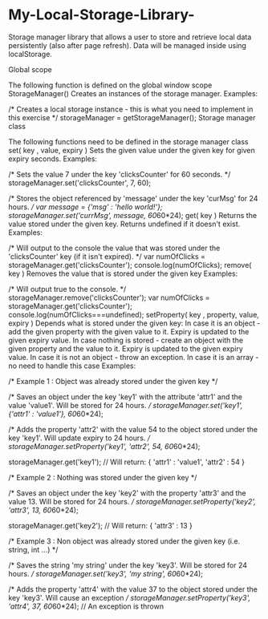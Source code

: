 # My-Local-Storage-Library-
Storage manager library that allows a user to store and retrieve local data persistently (also after page refresh). Data will be managed inside using localStorage.

Global scope

The following function is defined on the global window scope
StorageManager()
Creates an instances of the storage manager.
Examples:


/* Creates a local storage instance - this is what you need to implement in this exercise */
storageManager = getStorageManager();
Storage manager class

The following functions need to be defined in the storage manager class
set( key , value, expiry )
Sets the given value under the given key for given expiry seconds.
Examples:


/* Sets the value 7 under the key 'clicksCounter' for 60 seconds. */
storageManager.set('clicksCounter', 7, 60);

/* Stores the object referenced by 'message' under the key 'curMsg' for 24 hours. */
var message = {'msg' : 'hello world!'};
storageManager.set('currMsg', message, 60*60*24);
get( key )
Returns the value stored under the given key. Returns undefined if it doesn't exist.
Examples:


/* Will output to the console the value that was stored under the 'clicksCounter' key (if it isn't expired). */
var numOfClicks = storageManager.get('clicksCounter');
console.log(numOfClicks);
remove( key )
Removes the value that is stored under the given key
Examples:


/* Will output true to the console. */
storageManager.remove('clicksCounter');
var numOfClicks = storageManager.get('clicksCounter');
console.log(numOfClicks===undefined);
setProperty( key , property, value, expiry )
Depends what is stored under the given key:
In case it is an object - add the given property with the given value to it. Expiry is updated to the given expiry value.
In case nothing is stored - create an object with the given property and the value to it. Expiry is updated to the given expiry value.
In case it is not an object - throw an exception.
In case it is an array - no need to handle this case
Examples:


/* Example 1 : Object was already stored under the given key */

/* Saves an object under the key 'key1' with the attribute 'attr1' and the value 'value1'. Will be stored for 24 hours. */
storageManager.set('key1', {'attr1' : 'value1'}, 60*60*24); 

/* Adds the property 'attr2' with the value 54 to the object stored under the key 'key1'. Will update expiry to 24 hours. */
storageManager.setProperty('key1', 'attr2', 54, 60*60*24);

storageManager.get('key1'); // Will return: { 'attr1' : 'value1', 'attr2' : 54 }

/* Example 2 : Nothing was stored under the given key */

/* Saves an object under the key 'key2' with the property 'attr3' and the value 13. Will be stored for 24 hours. */
storageManager.setProperty('key2', 'attr3', 13, 60*60*24);

storageManager.get('key2'); // Will return: { 'attr3' : 13 }

/* Example 3 : Non object was already stored under the given key (i.e. string, int ...) */

/* Saves the string 'my string' under the key 'key3'. Will be stored for 24 hours. */
storageManager.set('key3', 'my string', 60*60*24); 

/* Adds the property 'attr4' with the value 37 to the object stored under the key 'key3'. Will cause an exception */
storageManager.setProperty('key3', 'attr4', 37, 60*60*24); // An exception is thrown




